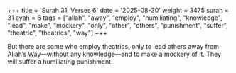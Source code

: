 +++
title = 'Surah 31, Verses 6'
date = '2025-08-30'
weight = 3475
surah = 31
ayah = 6
tags = ["allah", "away", "employ", "humiliating", "knowledge", "lead", "make", "mockery", "only", "other", "others", "punishment", "suffer", "theatric", "theatrics", "way"]
+++

But there are some who employ theatrics, only to lead others away from Allah’s Way—without any knowledge—and to make a mockery of it. They will suffer a humiliating punishment.